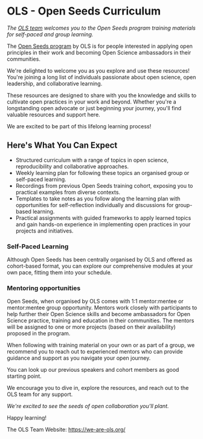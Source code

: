 # OLS - Open Seeds Curriculum

*The [OLS team](https://we-are-ols.org/) welcomes you to the Open Seeds program training materials for self-paced and group learning.*

The [Open Seeds program](https://we-are-ols.org/openseeds/) by OLS is for people interested in applying open principles in their work and becoming Open Science ambassadors in their communities.

We're delighted to welcome you as you explore and use these resources! You're joining a long list of individuals passionate about open science, open leadership, and collaborative learning.

These resources are designed to share with you the knowledge and skills to cultivate open practices in your work and beyond.
Whether you're a longstanding open advocate or just beginning your journey, you'll find valuable resources and support here.

We are excited to be part of this lifelong learning process!

## Here's What You Can Expect

- Structured curriculum with a range of topics in open science, reproducibility and collaborative approaches.
- Weekly learning plan for following these topics an organised group or self-paced learning.
- Recordings from previous Open Seeds training cohort, exposing you to practical examples from diverse contexts.
- Templates to take notes as you follow along the learning plan with opportunities for self-reflection individually and discussions for group-based learning.
- Practical assignments with guided frameworks to apply learned topics and gain hands-on experience in implementing open practices in your projects and initiatives.

### Self-Paced Learning

Although  Open Seeds has been centrally organised by OLS and offered as cohort-based format, you can explore our comprehensive modules at your own pace, fitting them into your schedule.

### Mentoring opportunities

Open Seeds, when organised by OLS comes with 1:1 mentor:mentee or mentor:mentee group opportunity.
Mentors work closely with participants to help further their Open Science skills and become ambassadors for Open Science practice, training and education in their communities. The mentors will be assigned to one or more projects (based on their availability) proposed in the program.

When following with training material on your own or as part of a group, we recommend you to reach out to experienced mentors who can provide guidance and support as you navigate your open journey.

You can look up our previous speakers and cohort members as good starting point.

We encourage you to dive in, explore the resources, and reach out to the OLS team for any support.

*We're excited to see the seeds of open collaboration you'll plant.*

Happy learning!

The OLS Team
Website: https://we-are-ols.org/